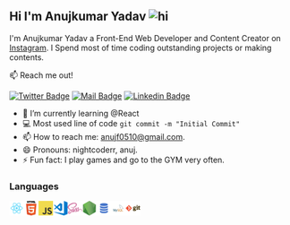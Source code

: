 ## Hi I'm Anujkumar Yadav <img src="https://user-images.githubusercontent.com/1303154/88677602-1635ba80-d120-11ea-84d8-d263ba5fc3c0.gif" width="28px" alt="hi">

I'm Anujkumar Yadav a Front-End Web Developer and Content Creator on [Instagram](https://www.instagram.com/nightcoderr_/). I Spend most of time coding outstanding projects or making contents.

:mailbox: Reach me out!

[![Twitter Badge](https://img.shields.io/badge/-@TheRealAnujK-1ca0f1?style=flat&labelColor=1ca0f1&logo=twitter&logoColor=white&link=https://twitter.com/TheRealAnujK)](https://twitter.com/TheRealAnujK) [![Mail Badge](https://img.shields.io/badge/-nightcoderr_-e74c3c?style=flat&labelColor=e74c3c&logo=instagram&logoColor=white)](https://www.instagram.com/nightcoderr_/) [![Linkedin Badge](https://img.shields.io/badge/-Anujkumar-0e76a8?style=flat&labelColor=0e76a8&logo=linkedin&logoColor=white)](https://www.linkedin.com/in/anujkumar-yadav-29b2521aa/) 

- 🔭 I’m currently learning @React
- :computer: Most used line of code `git commit -m "Initial Commit"`
- 📫 How to reach me: anujf0510@gmail.com.
- 😄 Pronouns: nightcoderr, anuj.
- ⚡ Fun fact: I play games and go to the GYM very often.

### Languages

<img align="left" alt="React" width="26px" src="https://raw.githubusercontent.com/github/explore/80688e429a7d4ef2fca1e82350fe8e3517d3494d/topics/react/react.png" />

<img align="left" alt="HTML5" width="26px" src="https://raw.githubusercontent.com/github/explore/80688e429a7d4ef2fca1e82350fe8e3517d3494d/topics/html/html.png" />

<img align="left" alt="JavaScript" width="26px" src="https://raw.githubusercontent.com/github/explore/80688e429a7d4ef2fca1e82350fe8e3517d3494d/topics/javascript/javascript.png" />
<img align="left" alt="Visual Studio Code" width="26px" src="https://raw.githubusercontent.com/github/explore/80688e429a7d4ef2fca1e82350fe8e3517d3494d/topics/visual-studio-code/visual-studio-code.png" />

<img align="left" alt="Sass" width="26px" src="https://raw.githubusercontent.com/github/explore/80688e429a7d4ef2fca1e82350fe8e3517d3494d/topics/sass/sass.png" />

<img align="left" alt="Node.js" width="26px" src="https://raw.githubusercontent.com/github/explore/80688e429a7d4ef2fca1e82350fe8e3517d3494d/topics/nodejs/nodejs.png" />

<img align="left" alt="SQL" width="26px" src="https://raw.githubusercontent.com/github/explore/80688e429a7d4ef2fca1e82350fe8e3517d3494d/topics/sql/sql.png" />

<img align="left" alt="MySQL" width="26px" src="https://raw.githubusercontent.com/github/explore/80688e429a7d4ef2fca1e82350fe8e3517d3494d/topics/mysql/mysql.png" />

<img align="left" alt="Git" width="26px" src="https://raw.githubusercontent.com/github/explore/80688e429a7d4ef2fca1e82350fe8e3517d3494d/topics/git/git.png" />


<br />
<br />


